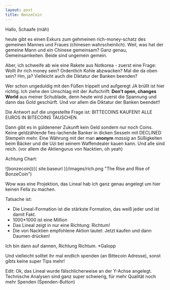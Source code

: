 ```yaml
---
layout: post
title: BonzeCoin
---
```


Hallo, Schaafe (mäh)

heute gibt es einen Exkurs zum gehmeinen rich-money-schatz des gemeinen Mannes und Fraues (chinesen wahrscheinlich).
Weil, was hat der gemeine Mann und ein Chinese gemeinsam? Ganz genau, Gemeinsamkeiten. Beide sind ungemein gemein.

Aber, ich schweife ab wie eine Rakete aus Notkorea - zuerst eine Frage: 
Wollt ihr rich money sein? Ordentlich Kohle abzwacken? Mal die da oben sein? Hm, ja? Vielleicht auch die Diktatur der Banken beenden?

Wer schon ungeduldig mit den Füßen trippelt und aufgeregt JA brüllt ist hier richtig. Ich ziehe den Umschlag mit 
der Aufschrift: **Don't open, changes World** aus meiner Schublade, denn heute wird zuerst die Spannung und dann das Gold geschürft.
Und vor allem die Diktatur der Banken beendet!!

Die Antwort auf die ungestellte Frage ist:
BITTECOINS KAUFEN!! ALLE EUROS IN BITECOINS TAUSCHEN.

Dann gibt es in güldenener Zukunft kein Geld sondern nur noch Coins. Keine geldzählende fies-lachende Banker in dicken Sesseln mit DECLINED Stempeln mehr.
Eine Währung mit der man **anonym** _massig_ an Süßigkeiten beim Bäcker und die Uzi bei seinem Waffendealer kauen kann.
Und alle sind reich. (vor allem die Aktiengurus von Nacktien, oh yeah)

Achtung Chart:

![bonzecoin]({{ site.baseurl }}/images/rich.png "The Rise and Rise of BonzeCoin")

Wow was eine Projektion, das Lineal hab ich ganz genau angelegt um hier keinen Fella zu machen. 

Tatsache ist: 

- Die Lineal-Formation ist die stärkste Formation, das weiß jeder und ist damit Fakt.
- 1000*1000 ist eine Million
- Das Lineal zeigt in nur eine Richtung: Richtum!
- Die von Nacktien empfohlene Aktion lautet: Jetzt kaufen und dann Daumen drücken!


Ich bin dann auf dannen, Richtung Richtum. *Galopp

Und vielleicht solltet ihr mal endlich spenden (an Bittecoin Adresse), sonst gibts keine super Tips mehr!

Edit: Ok, das Lineal wurde fälschlicherweise an der Y-Achse angelegt. Technische Analysen sind ganz super schwierig, für mehr Qualität noch mehr Spenden (Spenden-Button)

